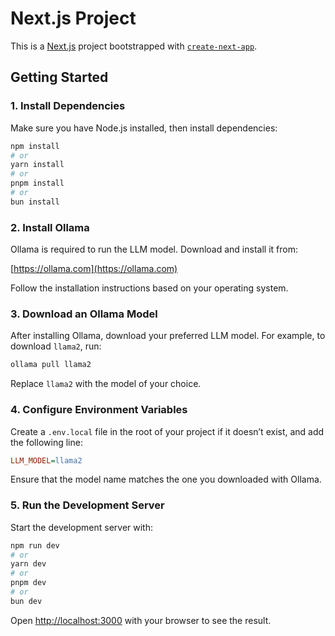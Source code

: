 # Next.js Project

This is a [Next.js](https://nextjs.org) project bootstrapped with [`create-next-app`](https://nextjs.org/docs/pages/api-reference/create-next-app).

## Getting Started

### 1. Install Dependencies

Make sure you have Node.js installed, then install dependencies:

```bash
npm install
# or
yarn install
# or
pnpm install
# or
bun install
```

### 2. Install Ollama

Ollama is required to run the LLM model. Download and install it from:

[https://ollama.com](https://ollama.com)

Follow the installation instructions based on your operating system.

### 3. Download an Ollama Model

After installing Ollama, download your preferred LLM model. For example, to download `llama2`, run:

```bash
ollama pull llama2
```

Replace `llama2` with the model of your choice.

### 4. Configure Environment Variables

Create a `.env.local` file in the root of your project if it doesn’t exist, and add the following line:

```ini
LLM_MODEL=llama2
```

Ensure that the model name matches the one you downloaded with Ollama.

### 5. Run the Development Server

Start the development server with:

```bash
npm run dev
# or
yarn dev
# or
pnpm dev
# or
bun dev
```

Open [http://localhost:3000](http://localhost:3000) with your browser to see the result.